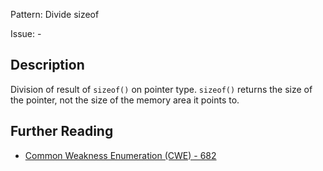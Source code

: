Pattern: Divide sizeof

Issue: -

## Description

Division of result of `sizeof()` on pointer type. `sizeof()` returns the size of the pointer, not the size of the memory area it points to.

## Further Reading

* [Common Weakness Enumeration (CWE) - 682](https://cwe.mitre.org/data/definitions/682.html)